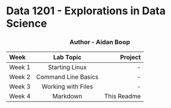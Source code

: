 # Data 1201 - Explorations in Data Science
<h3 align="center">Author - Aidan Boop</h3>

| Week   | Lab Topic           | Project     |
|:-------|:-------------------:|------------:|
| Week 1 | Starting Linux      | -           |
| Week 2 | Command Line Basics | -           |
| Week 3 | Working with Files  | -           |
| Week 4 | Markdown            | This Readme |

